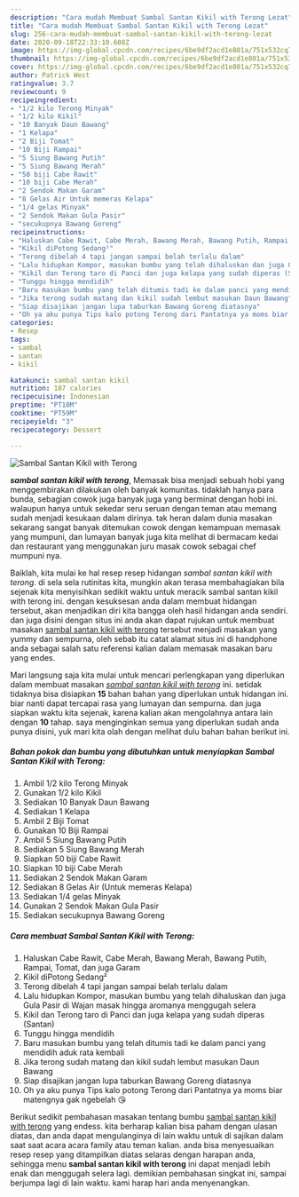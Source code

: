```yaml
---
description: "Cara mudah Membuat Sambal Santan Kikil with Terong Lezat"
title: "Cara mudah Membuat Sambal Santan Kikil with Terong Lezat"
slug: 256-cara-mudah-membuat-sambal-santan-kikil-with-terong-lezat
date: 2020-09-18T22:33:10.608Z
image: https://img-global.cpcdn.com/recipes/6be9df2acd1e801a/751x532cq70/sambal-santan-kikil-with-terong-foto-resep-utama.jpg
thumbnail: https://img-global.cpcdn.com/recipes/6be9df2acd1e801a/751x532cq70/sambal-santan-kikil-with-terong-foto-resep-utama.jpg
cover: https://img-global.cpcdn.com/recipes/6be9df2acd1e801a/751x532cq70/sambal-santan-kikil-with-terong-foto-resep-utama.jpg
author: Patrick West
ratingvalue: 3.7
reviewcount: 9
recipeingredient:
- "1/2 kilo Terong Minyak"
- "1/2 kilo Kikil"
- "10 Banyak Daun Bawang"
- "1 Kelapa"
- "2 Biji Tomat"
- "10 Biji Rampai"
- "5 Siung Bawang Putih"
- "5 Siung Bawang Merah"
- "50 biji Cabe Rawit"
- "10 biji Cabe Merah"
- "2 Sendok Makan Garam"
- "8 Gelas Air Untuk memeras Kelapa"
- "1/4 gelas Minyak"
- "2 Sendok Makan Gula Pasir"
- "secukupnya Bawang Goreng"
recipeinstructions:
- "Haluskan Cabe Rawit, Cabe Merah, Bawang Merah, Bawang Putih, Rampai, Tomat, dan juga Garam"
- "Kikil diPotong Sedang²"
- "Terong dibelah 4 tapi jangan sampai belah terlalu dalam"
- "Lalu hidupkan Kompor, masukan bumbu yang telah dihaluskan dan juga Gula Pasir di Wajan masak hingga aromanya menggugah selera"
- "Kikil dan Terong taro di Panci dan juga kelapa yang sudah diperas (Santan)"
- "Tunggu hingga mendidih"
- "Baru masukan bumbu yang telah ditumis tadi ke dalam panci yang mendidih aduk rata kembali"
- "Jika terong sudah matang dan kikil sudah lembut masukan Daun Bawang"
- "Siap disajikan jangan lupa taburkan Bawang Goreng diatasnya"
- "Oh ya aku punya Tips kalo potong Terong dari Pantatnya ya moms biar matengnya gak ngebelah 😘"
categories:
- Resep
tags:
- sambal
- santan
- kikil

katakunci: sambal santan kikil 
nutrition: 187 calories
recipecuisine: Indonesian
preptime: "PT10M"
cooktime: "PT59M"
recipeyield: "3"
recipecategory: Dessert

---
```



![Sambal Santan Kikil with Terong](https://img-global.cpcdn.com/recipes/6be9df2acd1e801a/751x532cq70/sambal-santan-kikil-with-terong-foto-resep-utama.jpg)

<b><i>sambal santan kikil with terong</i></b>, Memasak bisa menjadi sebuah hobi yang menggembirakan dilakukan oleh banyak komunitas. tidaklah hanya para bunda, sebagian cowok juga banyak juga yang berminat dengan hobi ini. walaupun hanya untuk sekedar seru seruan dengan teman atau memang sudah menjadi kesukaan dalam dirinya. tak heran dalam dunia masakan sekarang sangat banyak ditemukan cowok dengan kemampuan memasak yang mumpuni, dan lumayan banyak juga kita melihat di bermacam kedai dan restaurant yang menggunakan juru masak cowok sebagai chef mumpuni nya.

Baiklah, kita mulai ke hal resep resep hidangan <i>sambal santan kikil with terong</i>. di sela sela rutinitas kita, mungkin akan terasa membahagiakan bila sejenak kita menyisihkan sedikit waktu untuk meracik sambal santan kikil with terong ini. dengan kesuksesan anda dalam membuat hidangan tersebut, akan menjadikan diri kita bangga oleh hasil hidangan anda sendiri. dan juga disini dengan situs ini anda akan dapat rujukan untuk membuat masakan <u>sambal santan kikil with terong</u> tersebut menjadi masakan yang yummy dan sempurna, oleh sebab itu catat alamat situs ini di handphone anda sebagai salah satu referensi kalian dalam memasak masakan baru yang endes.




Mari langsung saja kita mulai untuk mencari perlengkapan yang diperlukan dalam membuat masakan <u><i>sambal santan kikil with terong</i></u> ini. setidak tidaknya bisa disiapkan <b>15</b> bahan bahan yang diperlukan untuk hidangan ini. biar nanti dapat tercapai rasa yang lumayan dan sempurna. dan juga siapkan waktu kita sejenak, karena kalian akan mengolahnya antara lain dengan <b>10</b> tahap. saya menginginkan semua yang diperlukan sudah anda punya disini, yuk mari kita olah dengan melihat dulu bahan bahan berikut ini.

<!--inarticleads1-->

##### Bahan pokok dan bumbu yang dibutuhkan untuk menyiapkan Sambal Santan Kikil with Terong:

1. Ambil 1/2 kilo Terong Minyak
1. Gunakan 1/2 kilo Kikil
1. Sediakan 10 Banyak Daun Bawang
1. Sediakan 1 Kelapa
1. Ambil 2 Biji Tomat
1. Gunakan 10 Biji Rampai
1. Ambil 5 Siung Bawang Putih
1. Sediakan 5 Siung Bawang Merah
1. Siapkan 50 biji Cabe Rawit
1. Siapkan 10 biji Cabe Merah
1. Sediakan 2 Sendok Makan Garam
1. Sediakan 8 Gelas Air (Untuk memeras Kelapa)
1. Sediakan 1/4 gelas Minyak
1. Gunakan 2 Sendok Makan Gula Pasir
1. Sediakan secukupnya Bawang Goreng




<!--inarticleads2-->

##### Cara membuat Sambal Santan Kikil with Terong:

1. Haluskan Cabe Rawit, Cabe Merah, Bawang Merah, Bawang Putih, Rampai, Tomat, dan juga Garam
1. Kikil diPotong Sedang²
1. Terong dibelah 4 tapi jangan sampai belah terlalu dalam
1. Lalu hidupkan Kompor, masukan bumbu yang telah dihaluskan dan juga Gula Pasir di Wajan masak hingga aromanya menggugah selera
1. Kikil dan Terong taro di Panci dan juga kelapa yang sudah diperas (Santan)
1. Tunggu hingga mendidih
1. Baru masukan bumbu yang telah ditumis tadi ke dalam panci yang mendidih aduk rata kembali
1. Jika terong sudah matang dan kikil sudah lembut masukan Daun Bawang
1. Siap disajikan jangan lupa taburkan Bawang Goreng diatasnya
1. Oh ya aku punya Tips kalo potong Terong dari Pantatnya ya moms biar matengnya gak ngebelah 😘




Berikut sedikit pembahasan masakan tentang bumbu <u>sambal santan kikil with terong</u> yang endess. kita berharap kalian bisa paham dengan ulasan diatas, dan anda dapat mengulanginya di lain waktu untuk di sajikan dalam saat saat acara acara family atau teman kalian. anda bisa menyesuaikan resep resep yang ditampilkan diatas selaras dengan harapan anda, sehingga menu <b>sambal santan kikil with terong</b> ini dapat menjadi lebih enak dan menggugah selera lagi. demikian pembahasan singkat ini, sampai berjumpa lagi di lain waktu. kami harap hari anda menyenangkan.
